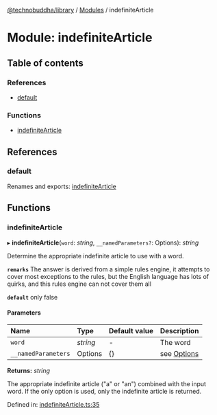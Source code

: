 [@technobuddha/library](../..) / [Modules](../Modules.md) / indefiniteArticle

# Module: indefiniteArticle

## Table of contents

### References

- [default](indefinitearticle.md#default)

### Functions

- [indefiniteArticle](indefinitearticle.md#indefinitearticle)

## References

### default

Renames and exports: [indefiniteArticle](indefinitearticle.md#indefinitearticle)

## Functions

### indefiniteArticle

▸ **indefiniteArticle**(`word`: *string*, `__namedParameters?`: Options): *string*

Determine the appropriate indefinite article to use with a word.

**`remarks`** The answer is derived from a simple rules engine, it attempts to cover most exceptions
to the rules, but the English language has lots of quirks, and this rules engine can not cover them
all

**`default`** only false

#### Parameters

| Name | Type | Default value | Description |
| :------ | :------ | :------ | :------ |
| `word` | *string* | - | The word |
| `__namedParameters` | Options | {} | see [Options](almostequals.md#options) |

**Returns:** *string*

The appropriate indefinite article ("a" or "an") combined with the input word.  If the only
option is used, only the indefinite article is returned.

Defined in: [indefiniteArticle.ts:35](../../src/indefiniteArticle.ts#L35)
